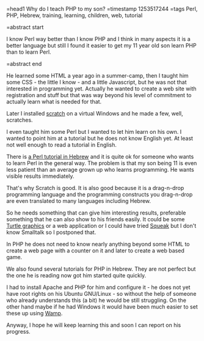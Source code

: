 =head1 Why do I teach PHP to my son?
=timestamp 1253517244
=tags Perl, PHP, Hebrew, training, learning, children, web, tutorial

=abstract start

I know Perl way better than I know PHP and I think in many aspects 
it is a better language but still I found it easier to get my 11 year old
son learn PHP than to learn Perl.

=abstract end

He learned some HTML a year ago in a summer-camp, then I taught him
some CSS - the little I know - and a little Javascript, but he was not
that interested in programming yet. Actually he wanted to create a
web site with registration and stuff but that was way beyond his level
of commitment to actually learn what is needed for that.

Later I installed <a href="http://scratch.mit.edu/">scratch</a> on a 
virtual Windows and he made a few, well, scratches.

I even taught him some Perl but I wanted to let him learn on his own.
I wanted to point him at a tutorial but he does not know English yet.
At least not well enough to read a tutorial in English.

There is <a href="http://code.semuel.co.il/perlhebtut/">a Perl tutorial in Hebrew</a>
and it is quite ok for someone who wants to learn Perl in the general way.
The problem is that my son being 11 is even less patient than an average
grown up who learns programming. He wants visible results immediately.

That's why Scratch is good. It is also good because it is a drag-n-drop 
programming language and the programming constructs you drag-n-drop are 
even translated to many languages including Hebrew.

So he needs something that can give him interesting results,
preferable something that he can also show to his friends easily. 
It could be some <a href="http://en.wikipedia.org/wiki/Turtle_graphics">Turtle graphics</a>
or a web application or I could have tried <a href="http://www.squeak.org/">Squeak</a>
but I don't know Smalltalk so I postponed that.

In PHP he does not need to know nearly anything beyond some HTML to create 
a web page with a counter on it and later to create a web based game.

We also found several tutorials for PHP in Hebrew. They are not perfect
but the one he is reading now got him started quite quickly.

I had to install Apache and PHP for him and configure it - he does not yet
have root rights on his Ubuntu GNU/Linux - so without the help of someone
who already understands this (a bit) he would be still struggling. On the
other hand maybe if he had Windows it would have been much easier to 
set these up using <a href="http://www.wampserver.com/en/">Wamp</a>.

Anyway, I hope he will keep learning this and soon I can report on his
progress.

